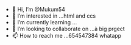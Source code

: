 - 👋 Hi, I’m @Mukum54
- 👀 I’m interested in ...html and ccs
- 🌱 I’m currently learning ...
- 💞️ I’m looking to collaborate on ...à big prgect 
- 📫 How to reach me ...654547384 whatapp

<!---
Mukum54/Mukum54 is a ✨ special ✨ repository because its `README.md` (this file) appears on your GitHub profile.
You can click the Preview link to take a look at your changes.
--->
